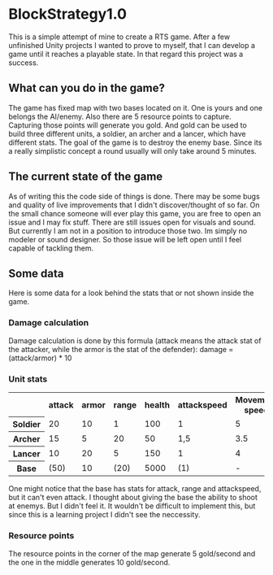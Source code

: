 # BlockStrategy1.0
This is a simple attempt of mine to create a RTS game. After a few unfinished Unity projects I wanted to prove to myself, that I can develop a game until it reaches a playable state. In that regard this project was a success.
 
## What can you do in the game?
The game has fixed map with two bases located on it. One is yours and one belongs the AI/enemy. Also there are 5 resource points to capture. Capturing those points will generate you gold. And gold can be used to build three different units, a soldier, an archer and a lancer, which have different stats. The goal of the game is to destroy the enemy base. Since its a really simplistic concept a round usually will only take around 5 minutes. 

## The current state of the game
As of writing this the code side of things is done. There may be some bugs and quality of live improvements that I didn't discover/thought of so far. On the small chance someone will ever play this game, you are free to open an issue and I may fix stuff.
There are still issues open for visuals and sound. But currently I am not in a position to introduce those two. Im simply no modeler or sound designer. So those issue will be left open until I feel capable of tackling them.

## Some data
Here is some data for a look behind the stats that or not shown inside the game.

### Damage calculation
Damage calculation is done by this formula (attack means the attack stat of the attacker, while the armor is the stat of the defender):
damage = (attack/armor) * 10

### Unit stats
<table> 
<tr> <th></th> <th>attack</th> <th>armor</th> <th>range</th> <th>health</th><th>attackspeed</th><th>Movement speed</th></tr>
 <tr> <th>Soldier</th> <td>20</td> <td>10</td> <td>1</td> <td>100</td><td>1</td> <td>5</td></tr>
 <tr> <th>Archer</th> <td>15</td> <td>5</td> <td>20</td> <td>50</td><td>1,5</td> <td>3.5</td></tr>
 <tr> <th>Lancer</th> <td>10</td> <td>20</td> <td>5</td> <td>150</td><td>1</td> <td>4</td></tr>
 <tr> <th>Base</th> <td>(50)</td> <td>10</td> <td>(20)</td> <td>5000</td><td>(1)</td> <td>-</td></tr>
</table>
One might notice that the base has stats for attack, range and attackspeed, but it can't even attack. I thought about giving the base the ability to shoot at enemys. But I didn't feel it. It wouldn't be difficult to implement this, but since this is a learning project I didn't see the neccessity.

### Resource points
The resource points in the corner of the map generate 5 gold/second and the one in the middle generates 10 gold/second.
